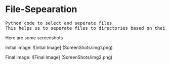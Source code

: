 # File-Sepearation

<pre>
Python code to select and seperate files
This helps us to seperate files to directories based on their extensions.
</pre>

Here are some screenshots

Initial image:
![Intial Image]
(ScreenShots/img1.png)

Final image:
![Final Image]
(ScreenShots/img2.png)

